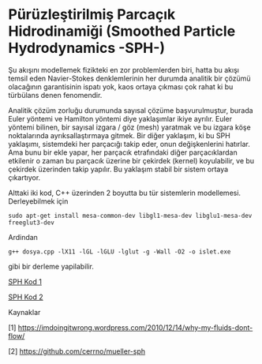 # Pürüzleştirilmiş Parcaçık Hidrodinamiği (Smoothed Particle Hydrodynamics -SPH-)

Şu akışını modellemek fizikteki en zor problemlerden biri, hatta bu
akışı temsil eden Navier-Stokes denklemlerinin her durumda analitik
bir çözümü olacağının garantisinin ispatı yok, kaos ortaya çıkması çok
rahat ki bu türbülans denen fenomendir.

Analitik çözüm zorluğu durumunda sayısal çözüme başvurulmuştur, burada
Euler yöntemi ve Hamilton yöntemi diye yaklaşımlar ikiye
ayrılır. Euler yöntemi bilinen, bir sayısal izgara / göz (mesh)
yaratmak ve bu izgara köşe noktalarında ayrıksallaştırmaya gitmek. Bir
diğer yaklaşım, ki bu SPH yaklaşımı, sistemdeki her parçacığı takip
eder, onun değişkenlerini hatırlar. Ama bunu bir ekle yapar, her
parçacık etrafındaki diğer parçacıklardan etkilenir o zaman bu
parçacık üzerine bir çekirdek (kernel) koyulabilir, ve bu çekirdek
üzerinden takip yapılır. Bu yaklaşım stabil bir sistem ortaya
çıkartıyor.

Alttaki iki kod, C++ üzerinden 2 boyutta bu tür sistemlerin
modellemesi. Derleyebilmek için

```
sudo apt-get install mesa-common-dev libgl1-mesa-dev libglu1-mesa-dev freeglut3-dev
```

Ardindan

```
g++ dosya.cpp -lX11 -lGL -lGLU -lglut -g -Wall -O2 -o islet.exe
```

gibi bir derleme yapilabilir. 

[SPH Kod 1](gl1.cpp)

[SPH Kod 2](gl2.cpp)

Kaynaklar

[1] https://imdoingitwrong.wordpress.com/2010/12/14/why-my-fluids-dont-flow/

[2] https://github.com/cerrno/mueller-sph



